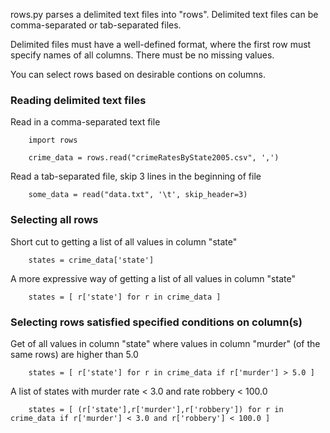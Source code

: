 rows.py parses a delimited text files into "rows".  Delimited text files can be comma-separated
or tab-separated files.

Delimited files must have a well-defined format, where the first row must specify names of all columns.
There must be no missing values.

You can select rows based on desirable contions on columns.


### Reading delimited text files

Read in a comma-separated text file

```
	import rows

	crime_data = rows.read("crimeRatesByState2005.csv", ',')
```

Read a tab-separated file, skip 3 lines in the beginning of file

```
	some_data = read("data.txt", '\t', skip_header=3)   
```

### Selecting all rows 

Short cut to getting a list of all values in column "state"
```
	states = crime_data['state']
```

A more expressive way of getting a list of all values in column "state"
```
	states = [ r['state'] for r in crime_data ]
```

### Selecting rows satisfied specified conditions on column(s)

Get of all values in column "state" where values in column "murder" (of the same rows) are higher than 5.0
```
	states = [ r['state'] for r in crime_data if r['murder'] > 5.0 ]
```

A list of states with murder rate < 3.0 and rate robbery < 100.0
```
	states = [ (r['state'],r['murder'],r['robbery']) for r in crime_data if r['murder'] < 3.0 and r['robbery'] < 100.0 ]
```
